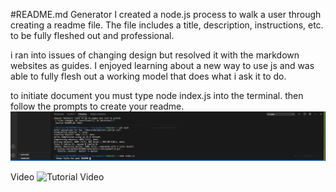 #README.md Generator
I created a node.js process to walk a user through creating a readme file. The file includes a title, description, instructions, etc. to be fully fleshed out and professional.

i ran into issues of changing design but resolved it with the markdown websites as guides. I enjoyed learning about a new way to use js and was able to fully flesh out a working model that does what i ask it to do.

to initiate document you must type node index.js into the terminal. then follow the prompts to create your readme.
![Initiate Readme](./assets/initiate%20in%20terminal.jpeg "Type Node.js into terminal to begin")

Video
![Tutorial Video](https://drive.google.com/file/d/11jDK6O057A2RaMqGVyQCaJvhz6Nr86Yi/view)
